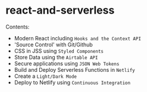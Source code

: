 # react-and-serverless

Contents:

- Modern React including ` Hooks and the Context API `
- 'Source Control' with Git/Github
- CSS in JSS using `Styled Components`
- Store Data using the `Airtable API`
- Secure applications using `JSON Web Tokens`
- Build and Deploy Serverless Functions in `Netlify`
- Create a `Light/Dark Mode`
- Deploy to Netlify using `Continuous Integration`
